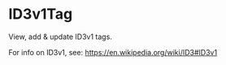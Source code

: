 ID3v1Tag
========

View, add &amp; update ID3v1 tags.

For info on ID3v1, see: https://en.wikipedia.org/wiki/ID3#ID3v1
